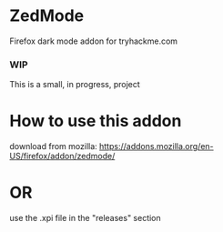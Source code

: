 # ZedMode
Firefox dark mode addon for tryhackme.com

### WIP
This is a small, in progress, project

# How to use this addon

download from mozilla:
https://addons.mozilla.org/en-US/firefox/addon/zedmode/

# OR
use the .xpi file in the "releases" section
